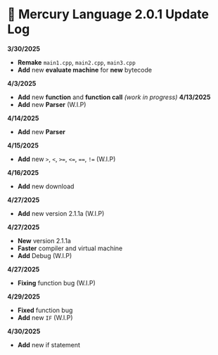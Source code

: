# **📜 Mercury Language 2.0.1 Update Log**

**3/30/2025**

- **Remake** `main1.cpp`, `main2.cpp`, `main3.cpp`
- **Add** new **evaluate machine** for **new** bytecode

**4/3/2025**

- **Add** new **function** and **function call** _(work in progress)_
  **4/13/2025**
- **Add** new **Parser** (W.I.P)

**4/14/2025**
- **Add** new **Parser** 

**4/15/2025**
- **Add** new ``>``, ``<``, ``>=``, ``<=``, ``==``, ``!=`` (W.I.P)

**4/16/2025**
- **Add** new download

**4/27/2025**
- **Add** new version 2.1.1a (W.I.P)

**4/27/2025**
- **New** version 2.1.1a
- **Faster** compiler and virtual machine
- **Add** Debug (W.I.P)

**4/27/2025**
- **Fixing** function bug (W.I.P)

**4/29/2025**
- **Fixed** function bug
- **Add** new ```IF``` (W.I.P)

**4/30/2025**
- **Add** new if statement

